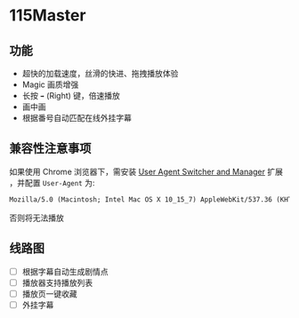 # 115Master

## 功能

- 超快的加载速度，丝滑的快进、拖拽播放体验
- Magic 画质增强
- 长按 `➡️` (Right) 键，倍速播放
- 画中画
- 根据番号自动匹配在线外挂字幕

## 兼容性注意事项

如果使用 Chrome 浏览器下，需安装 [User Agent Switcher and Manager](https://chromewebstore.google.com/detail/user-agent-switcher-and-m/bhchdcejhohfmigjafbampogmaanbfkg) 扩展 ，并配置 `User-Agent` 为:

```txt
Mozilla/5.0 (Macintosh; Intel Mac OS X 10_15_7) AppleWebKit/537.36 (KHTML, like Gecko) Chrome/125.0.0.0 Safari/537.36 115Browser/27.0.6.3
```

否则将无法播放

## 线路图

- [ ] 根据字幕自动生成剧情点
- [ ] 播放器支持播放列表
- [ ] 播放页一键收藏
- [ ] 外挂字幕
